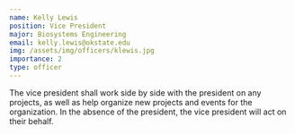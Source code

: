 ```yaml
---
name: Kelly Lewis
position: Vice President
major: Biosystems Engineering
email: kelly.lewis@okstate.edu
img: /assets/img/officers/klewis.jpg
importance: 2
type: officer
---
```

<!-- Description of the positions role and responsibilities -->
The vice president shall work side by side with the president on any projects, as well as help organize new projects and events for the organization. In the absence of the president, the vice president will act on their behalf.
